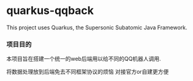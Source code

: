 # quarkus-qqback

This project uses Quarkus, the Supersonic Subatomic Java Framework.


### 项目目的
本项目旨在搭建一个统一的web后端用以给不同的QQ机器人调用.

将数据处理放到后端免去不同框架协议的烦恼
对接官方or自建更方便
